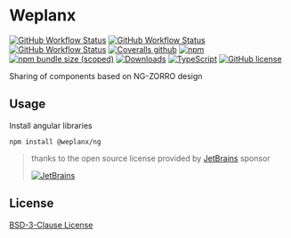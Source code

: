 # Weplanx

[![GitHub Workflow Status](https://img.shields.io/github/actions/workflow/status/weplanx/console/release.yml?label=release)]()
[![GitHub Workflow Status](https://img.shields.io/github/actions/workflow/status/weplanx/console/publish.yml?label=publish)]()
[![GitHub Workflow Status](https://img.shields.io/github/actions/workflow/status/weplanx/console/testing.yml?label=testing)]()
[![Coveralls github](https://img.shields.io/coveralls/github/weplanx/console.svg?style=flat-square)](https://coveralls.io/github/weplanx/console)
[![npm](https://img.shields.io/npm/v/@weplanx/ng.svg?style=flat-square)](https://www.npmjs.com/package/@weplanx/ng)
[![npm bundle size (scoped)](https://img.shields.io/bundlephobia/min/@weplanx/ng?style=flat-square)](https://www.npmjs.com/package/@weplanx/ng)
[![Downloads](https://img.shields.io/npm/dm/@weplanx/ng.svg?style=flat-square)](https://www.npmjs.com/package/@weplanx/ng)
[![TypeScript](https://img.shields.io/badge/%3C%2F%3E-TypeScript-blue.svg?style=flat-square)](https://www.typescriptlang.org/)
[![GitHub license](https://img.shields.io/github/license/weplanx/console?style=flat-square)](https://raw.githubusercontent.com/weplanx/console/main/LICENSE)

Sharing of components based on NG-ZORRO design

## Usage

Install angular libraries

```shell
npm install @weplanx/ng
```

> thanks to the open source license provided by [JetBrains](https://www.jetbrains.com/?from=ngx-bit) sponsor
>
> [![JetBrains](https://cdn.kainonly.com/assets/jetbrains.svg)](https://www.jetbrains.com/?from=ngx-bit)

## License

[BSD-3-Clause License](https://github.com/weplanx/console/blob/main/LICENSE)
